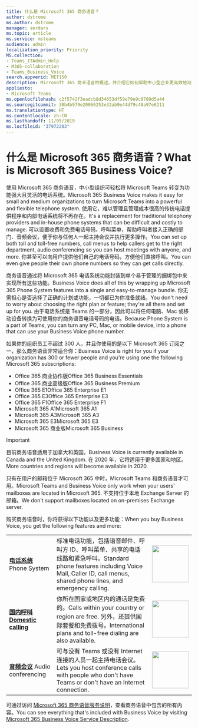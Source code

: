 ```yaml
---
title: 什么是 Microsoft 365 商务语音？
author: dstrome
ms.author: dstrome
manager: serdars
ms.topic: article
ms.service: msteams
audience: admin
localization_priority: Priority
MS.collection:
- Teams_ITAdmin_Help
- M365-collaboration
- Teams_Business_Voice
search.appverid: MET150
description: Microsoft 365 商业语音的概述，并介绍它如何帮助中小型企业更高效地沟通。
appliesto:
- Microsoft Teams
ms.openlocfilehash: c2f5742f3eadcb8d34653df59e79e9c0789d5a44
ms.sourcegitcommit: 30b4b979e20066253e32ab9e44d79c48a97e6211
ms.translationtype: HT
ms.contentlocale: zh-CN
ms.lasthandoff: 11/05/2019
ms.locfileid: "37972203"
---
```

# <a name="what-is-microsoft-365-business-voice"></a><span data-ttu-id="0900f-103">什么是 Microsoft 365 商务语音？</span><span class="sxs-lookup"><span data-stu-id="0900f-103">What is Microsoft 365 Business Voice?</span></span>

<span data-ttu-id="0900f-104">使用 Microsoft 365 商务语音，中小型组织可轻松将 Microsoft Teams 转变为功能强大且灵活的电话系统。</span><span class="sxs-lookup"><span data-stu-id="0900f-104">Microsoft 365 Business Voice makes it easy for small and medium organizations to turn Microsoft Teams into a powerful and flexible telephone system.</span></span> <span data-ttu-id="0900f-105">使用它，难以管理且管理成本很高的传统电话提供程序和内部电话系统将不再存在。</span><span class="sxs-lookup"><span data-stu-id="0900f-105">It's a replacement for traditional telephony providers and in-house phone systems that can be difficult and costly to manage.</span></span> <span data-ttu-id="0900f-106">可以设置收费和免费电话号码、呼叫菜单，帮助呼叫者接入正确的部门、音频会议，便于你与任何人一起主持会议并执行更多操作。</span><span class="sxs-lookup"><span data-stu-id="0900f-106">You can set up both toll and toll-free numbers, call menus to help callers get to the right department, audio conferencing so you can host meetings with anyone, and more.</span></span> <span data-ttu-id="0900f-107">你甚至可以向用户提供他们自己的电话号码，方便他们直接呼叫。</span><span class="sxs-lookup"><span data-stu-id="0900f-107">You can even give people their own phone numbers so they can get calls directly.</span></span>

<span data-ttu-id="0900f-108">商务语音通过将 Microsoft 365 电话系统功能封装到单个易于管理的捆绑包中来实现所有这些功能。</span><span class="sxs-lookup"><span data-stu-id="0900f-108">Business Voice does all of this by wrapping up Microsoft 365 Phone System features into a single and easy-to-manage bundle.</span></span> <span data-ttu-id="0900f-109">你无需担心是否选择了正确的计划或功能，一切都已为你准备就绪。</span><span class="sxs-lookup"><span data-stu-id="0900f-109">You don't need to worry about choosing the right plan or feature; they're all there and set up for you.</span></span> <span data-ttu-id="0900f-110">由于电话系统是 Teams 的一部分，因此可以将任何电脑、Mac 或移动设备转换为可使用你的商务语音电话号码的电话。</span><span class="sxs-lookup"><span data-stu-id="0900f-110">Because Phone System is a part of Teams, you can turn any PC, Mac, or mobile device, into a phone that can use your Business Voice phone number.</span></span>

<span data-ttu-id="0900f-111">如果你的组织员工不超过 300 人，并且你使用的是以下 Microsoft 365 订阅之一，那么商务语音非常适合你：</span><span class="sxs-lookup"><span data-stu-id="0900f-111">Business Voice is right for you if your organization has 300 or fewer people and you're using one the following Microsoft 365 subscriptions:</span></span>

* <span data-ttu-id="0900f-112">Office 365 商业协作版</span><span class="sxs-lookup"><span data-stu-id="0900f-112">Office 365 Business Essentials</span></span>
* <span data-ttu-id="0900f-113">Office 365 商业高级版</span><span class="sxs-lookup"><span data-stu-id="0900f-113">Office 365 Business Premium</span></span>
* <span data-ttu-id="0900f-114">Office 365 E1</span><span class="sxs-lookup"><span data-stu-id="0900f-114">Office 365 Enterprise E1</span></span>
* <span data-ttu-id="0900f-115">Office 365 E3</span><span class="sxs-lookup"><span data-stu-id="0900f-115">Office 365 Enterprise E3</span></span>
* <span data-ttu-id="0900f-116">Office 365 F1</span><span class="sxs-lookup"><span data-stu-id="0900f-116">Office 365 Enterprise F1</span></span>
* <span data-ttu-id="0900f-117">Microsoft 365 A1</span><span class="sxs-lookup"><span data-stu-id="0900f-117">Microsoft 365 A1</span></span>
* <span data-ttu-id="0900f-118">Microsoft 365 A3</span><span class="sxs-lookup"><span data-stu-id="0900f-118">Microsoft 365 A3</span></span>
* <span data-ttu-id="0900f-119">Microsoft 365 E3</span><span class="sxs-lookup"><span data-stu-id="0900f-119">Microsoft 365 E3</span></span>
* <span data-ttu-id="0900f-120">Microsoft 365 商业版</span><span class="sxs-lookup"><span data-stu-id="0900f-120">Microsoft 365 Business</span></span>

> [!IMPORTANT]
> <span data-ttu-id="0900f-121">目前商务语音适用于加拿大和英国。</span><span class="sxs-lookup"><span data-stu-id="0900f-121">Business Voice is currently available in Canada and the United Kingdom.</span></span> <span data-ttu-id="0900f-122">在 2020 年，它将适用于更多国家和地区。</span><span class="sxs-lookup"><span data-stu-id="0900f-122">More countries and regions will become available in 2020.</span></span>
>
> <span data-ttu-id="0900f-123">只有在用户的邮箱位于 Microsoft 365 中时，Microsoft Teams 和商务语音才可用。</span><span class="sxs-lookup"><span data-stu-id="0900f-123">Microsoft Teams and Business Voice only work when your users' mailboxes are located in Microsoft 365.</span></span>  <span data-ttu-id="0900f-124">不支持位于本地 Exchange Server 的邮箱。</span><span class="sxs-lookup"><span data-stu-id="0900f-124">We don't support mailboxes located on on-premises Exchange server.</span></span>

<span data-ttu-id="0900f-125">购买商务语音时，你将获得以下功能以及更多功能：</span><span class="sxs-lookup"><span data-stu-id="0900f-125">When you buy Business Voice, you get the following features and more:</span></span>

<table>
    <tr>
        <td><span data-ttu-id="0900f-126"><b><a href="/microsoftteams/what-is-phone-system-in-office-365">电话系统</a></b>
        </span><span class="sxs-lookup"><span data-stu-id="0900f-126">Phone System</span></span></td>
        <td><span data-ttu-id="0900f-127">标准电话功能，包括语音邮件、呼叫方 ID、呼叫菜单、共享的电话线路和紧急呼叫。</span><span class="sxs-lookup"><span data-stu-id="0900f-127">Standard phone features including Voice Mail, Caller ID, call menus, shared phone lines, and emergency calling.</span></span>
        </td>
        <td><img src="https://docs.microsoft.com/office/media/hub-tiles/MSTeams-CloudVoice-400x140.svg" width="100">
        </td>
    </tr>
<tr>
        <td><span data-ttu-id="0900f-128"><b><a href="/microsoftteams/calling-plan-landing-page">国内呼叫</a></b>
        </span><span class="sxs-lookup"><span data-stu-id="0900f-128"><b><a href="/microsoftteams/calling-plan-landing-page">Domestic calling</a></b>
        </span></span></td>
        <td><span data-ttu-id="0900f-129">你所在国家或地区内的通话是免费的。</span><span class="sxs-lookup"><span data-stu-id="0900f-129">Calls within your country or region are free.</span></span> <span data-ttu-id="0900f-130">另外，还提供国际套餐和免费拨号。</span><span class="sxs-lookup"><span data-stu-id="0900f-130">International plans and toll-free dialing are also available.</span></span>
        </td>
        <td><img src="https://docs.microsoft.com/office/media/hub-tiles/MSTeams-CloudVoice-400x140.svg" width="100">
        </td>
    </tr>
    <tr>
        <td><span data-ttu-id="0900f-131"><b><a href="/microsoftteams/audio-conferencing-in-office-365">音频会议</a></b>
        </span><span class="sxs-lookup"><span data-stu-id="0900f-131">Audio conferencing</span></span></td>
        <td><span data-ttu-id="0900f-132">可与没有 Teams 或没有 Internet 连接的人员一起主持电话会议。</span><span class="sxs-lookup"><span data-stu-id="0900f-132">Lets you host conference calls with people who don't have Teams or don't have an Internet connection.</span></span>
        </td>
        <td><img src="https://docs.microsoft.com/office/media/hub-tiles/MSTeams-CloudVoice-400x140.svg" width="100">
        </td>
    </tr>
</table>

<span data-ttu-id="0900f-133">可通过访问 [Microsoft 365 商务语音服务说明](https://docs.microsoft.com/office365/servicedescriptions/microsoft-365-business-voice-service-description)，查看商务语音中包含的所有内容。</span><span class="sxs-lookup"><span data-stu-id="0900f-133">You can see everything that's included with Business Voice by visiting [Microsoft 365 Business Voice Service Description](https://docs.microsoft.com/office365/servicedescriptions/microsoft-365-business-voice-service-description).</span></span>
